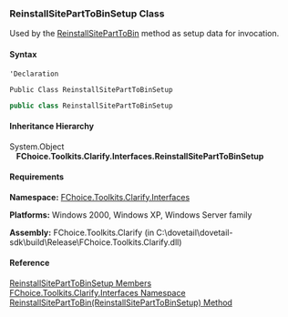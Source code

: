 ﻿### ReinstallSitePartToBinSetup Class

Used by the [ReinstallSitePartToBin](FChoice.Toolkits.Clarify~FChoice.Toolkits.Clarify.Interfaces.InterfacesToolkit~ReinstallSitePartToBin(ReinstallSitePartToBinSetup).md) method as setup data for invocation.

#### Syntax

```vbnet
'Declaration

Public Class ReinstallSitePartToBinSetup 
```

```csharp
public class ReinstallSitePartToBinSetup
```

#### Inheritance Hierarchy

System.Object  
   **FChoice.Toolkits.Clarify.Interfaces.ReinstallSitePartToBinSetup**  

#### Requirements

**Namespace:** [FChoice.Toolkits.Clarify.Interfaces](FChoice.Toolkits.Clarify~FChoice.Toolkits.Clarify.Interfaces_namespace.md)

**Platforms:** Windows 2000, Windows XP, Windows Server family

**Assembly:** FChoice.Toolkits.Clarify (in C:\\dovetail\\dovetail-sdk\\build\\Release\\FChoice.Toolkits.Clarify.dll)

#### Reference

[ReinstallSitePartToBinSetup Members](FChoice.Toolkits.Clarify~FChoice.Toolkits.Clarify.Interfaces.ReinstallSitePartToBinSetup_members.md)  
[FChoice.Toolkits.Clarify.Interfaces Namespace](FChoice.Toolkits.Clarify~FChoice.Toolkits.Clarify.Interfaces_namespace.md)  
[ReinstallSitePartToBin(ReinstallSitePartToBinSetup) Method](FChoice.Toolkits.Clarify~FChoice.Toolkits.Clarify.Interfaces.InterfacesToolkit~ReinstallSitePartToBin(ReinstallSitePartToBinSetup).md)